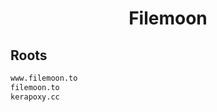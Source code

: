 


<h1 align="center">Filemoon</h1>  


## Roots


```html
www.filemoon.to
filemoon.to
kerapoxy.cc
```  

<br>
